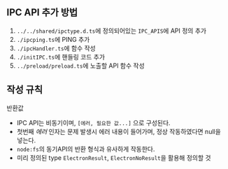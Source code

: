 ## IPC API 추가 방법

1. `../../shared/ipctype.d.ts`에 정의되어있는 `IPC_APIS`에 API 정의 추가
2. `./ipcping.ts`에 PING 추가
3. `./ipcHandler.ts`에 함수 작성
4. `./initIPC.ts`에 핸들링 코드 추가
5. `../preload/preload.ts`에 노출할 API 함수 작성

## 작성 규칙

반환값
- IPC API는 비동기이며, `[에러, 필요한 값...]` 으로 구성된다.
- 첫번째 *에러* 인자는 문제 발생시 에러 내용이 들어가며, 정상 작동하였다면 null을 넣는다.
- `node:fs`의 동기API의 반환 형식과 유사하게 작동한다.
- 미리 정의된 type `ElectronResult`, `ElectronNoResult`을 활용해 정의할 것